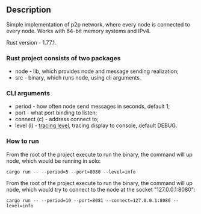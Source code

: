 ## Description

Simple implementation of p2p network, where every node is connected to every node. Works with 64-bit memory systems and IPv4.

Rust version - 1.77.1.

### Rust project consists of two packages
- node - lib, which provides node and message sending realization;
- src - binary, which runs node, using cli arguments.

### CLI arguments
- period - how often node send messages in seconds, default 1;
- port - what port binding to listen;
- connect (c) - address connect to;
- level (l) - [tracing level](https://docs.rs/tracing/latest/tracing/struct.Level.html#implementations), tracing display to console, default DEBUG.

### How to run
From the root of the project execute to run the binary,
the command will up node, which would be running in solo:

``cargo run -- --period=5 --port=8080 --level=info``


From the root of the project execute to run the binary, the command will up node, which would try to connect to the node at the socket "127.0.0.1:8080":

``cargo run -- --period=10 --port=8081 --connect=127.0.0.1:8080 --level=info``